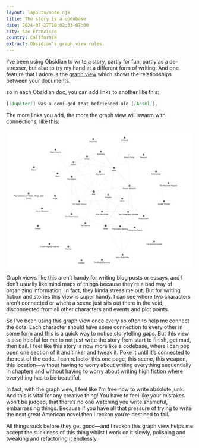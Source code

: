 ```yaml
---
layout: layouts/note.njk
title: The story is a codebase
date: 2024-07-27T10:02:33-07:00
city: San Francisco
country: California
extract: Obsidian’s graph view rules.
---
```


I’ve been using Obsidian to write a story, partly for fun, partly as a de-stresser, but also to try my hand at a different form of writing. And one feature that I adore is the [graph view](https://help.obsidian.md/Plugins/Graph+view) which shows the relationships between your documents. 

so in each Obsidian doc, you can add links to another like this: 

```md
[[Jupiter]] was a demi-god that befriended old [[Ansel]].
```

The more links you add, the more the graph view will swarm with connections, like this:

![A screenshot of Obsidian’s graph view with lines connecting documents](/images/graph-view.webp)

Graph views like this aren’t handy for writing blog posts or essays, and I don’t usually like mind maps of things because they’re a bad way of organizing information. In fact, they kinda stress me out. But for writing fiction and stories this view is super handy. I can see where two characters aren’t connected or where a scene just sits out there in the void, disconnected from all other characters and events and plot points.

So I’ve been using this graph view once every so often to help me connect the dots. Each character should have some connection to every other in some form and this is a quick way to notice storytelling gaps. But this view is also helpful for me to not just write the story from start to finish, get mad, then bail. I feel like this story is now more like a codebase, where I can pop open one section of it and tinker and tweak it. Poke it until it’s connected to the rest of the code. I can refactor this one page, this scene, this weapon, this location—without having to worry about writing everything sequentially in chapters and without having to worry about writing high fiction where everything has to be beautiful.

In fact, with the graph view, I feel like I’m free now to write absolute junk. And this is vital for any creative thing! You have to feel like your mistakes won’t be judged, that there’s no one watching you write shameful, embarrassing things. Because if you have all that pressure of trying to write the next great American novel then I reckon you’re destined to fail.

All things suck before they get good—and I reckon this graph view helps me accept the suckiness of this thing whilst I work on it slowly, polishing and tweaking and refactoring it endlessly.
